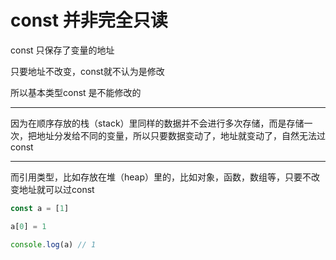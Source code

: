 # const 并非完全只读

const 只保存了变量的地址

只要地址不改变，const就不认为是修改

所以基本类型const 是不能修改的

---
因为在顺序存放的栈（stack）里同样的数据并不会进行多次存储，而是存储一次，把地址分发给不同的变量，所以只要数据变动了，地址就变动了，自然无法过const

----

而引用类型，比如存放在堆（heap）里的，比如对象，函数，数组等，只要不改变地址就可以过const

```js
const a = [1]

a[0] = 1

console.log(a) // 1 
```

